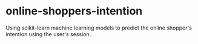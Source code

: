 # online-shoppers-intention
Using scikit-learn machine learning models to predict the online shopper's intention using the user's session.
